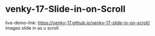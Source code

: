 # venky-17-Slide-in-on-Scroll
live-demo-link: https://venky-17.github.io/venky-17-slide-in-on-scroll/
images slide in as u scroll

